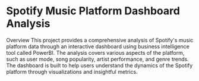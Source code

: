 # Spotify Music Platform Dashboard Analysis

Overview
This project provides a comprehensive analysis of Spotify's music platform data through an interactive dashboard using business intelligence tool called PowerBI. The analysis covers various aspects of the platform, such as user mode, song popularity, artist performance, and genre trends. The dashboard is built to help users understand the dynamics of the Spotify platform through visualizations and insightful metrics.
